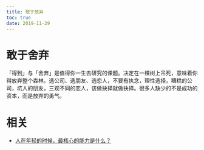 ```yaml
---
title: 敢于放弃
toc: true
date: 2019-11-29
---
```

# 敢于舍弃


「得到」与「舍弃」是值得你一生去研究的课题。决定在一棵树上吊死，意味着你得放弃整个森林。选公司、选朋友、选恋人，不要有执念，理性选择，糟糕的公司，坑人的朋友，三观不同的恋人，该做抉择就做抉择。很多人缺少的不是成功的资本，而是放弃的勇气。


# 相关

- [人在年轻的时候，最核心的能力是什么？](https://www.zhihu.com/question/303482683)
